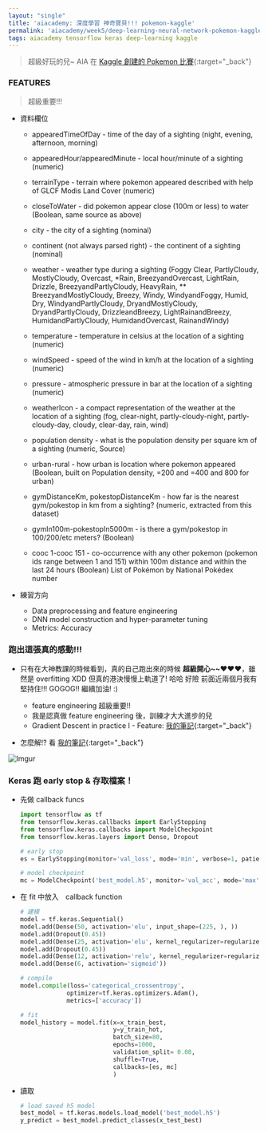 ```yaml
---
layout: "single"
title: 'aiacademy: 深度學習 神奇寶貝!!! pokemon-kaggle'
permalink: 'aiacademy/week5/deep-learning-neural-network-pokemon-kaggle'
tags: aiacademy tensorflow keras deep-learning kaggle
---
```


> 超級好玩的兒~ AIA 在 [Kaggle 創建的 Pokemon 比賽](https://www.kaggle.com/c/aia-dnn-classification-pokemongo-tpe-5){:target="_back"}


### FEATURES 

> 超級重要!!!

- 資料欄位

   - appearedTimeOfDay - time of the day of a sighting (night, evening, afternoon, morning)
   
   - appearedHour/appearedMinute - local hour/minute of a sighting (numeric)
   
   - terrainType - terrain where pokemon appeared described with help of GLCF Modis Land Cover (numeric)
   
   - closeToWater - did pokemon appear close (100m or less) to water (Boolean, same source as above)
   
   - city - the city of a sighting (nominal)
   
   - continent (not always parsed right) - the continent of a sighting (nominal)
   
   - weather - weather type during a sighting (Foggy Clear, PartlyCloudy, MostlyCloudy, Overcast, *Rain, BreezyandOvercast, LightRain, Drizzle, BreezyandPartlyCloudy, HeavyRain, **    BreezyandMostlyCloudy, Breezy, Windy, WindyandFoggy, Humid, Dry, WindyandPartlyCloudy, DryandMostlyCloudy, DryandPartlyCloudy, DrizzleandBreezy, LightRainandBreezy,    HumidandPartlyCloudy, HumidandOvercast, RainandWindy)
   
   - temperature - temperature in celsius at the location of a sighting (numeric)
   
   - windSpeed - speed of the wind in km/h at the location of a sighting (numeric)
   
   - pressure - atmospheric pressure in bar at the location of a sighting (numeric)
   
   - weatherIcon - a compact representation of the weather at the location of a sighting (fog, clear-night, partly-cloudy-night, partly-cloudy-day, cloudy, clear-day, rain, wind)
   
   - population density - what is the population density per square km of a sighting (numeric, Source)
   
   - urban-rural - how urban is location where pokemon appeared (Boolean, built on Population density, =200 and =400 and 800 for urban)
   
   - gymDistanceKm, pokestopDistanceKm - how far is the nearest gym/pokestop in km from a sighting? (numeric, extracted from this dataset)
   
   - gymIn100m-pokestopIn5000m - is there a gym/pokestop in 100/200/etc meters? (Boolean)
   
   - cooc 1-cooc 151 - co-occurrence with any other pokemon (pokemon ids range between 1 and 151) within 100m distance and within the last 24 hours (Boolean) List of Pokémon by National Pokédex number

- 練習方向

   - Data preprocessing and feature engineering
   - DNN model construction and hyper-parameter tuning
   - Metrics: Accuracy

### 跑出這張真的感動!!!

- 只有在大神教課的時候看到，真的自己跑出來的時候 __超級開心~~__:heart::heart::heart:，雖然是 overfitting XDD 但真的港決慢慢上軌道了! 哈哈 好險 前面近兩個月我有堅持住!!! GOGOG!! 繼續加油! :)

   - feature engineering 超級重要!!
   - 我是認真做 feature engineering 後，訓練才大大進步的兒
   - Gradient Descent in practice I - Feature: [我的筆記](https://yuting3656.github.io/yutingblog//ml-coursera/week2/multivariate-linear-regression){:target="_back"}

- 怎麼解!? 看 [我的筆記](https://yuting3656.github.io/yutingblog//ml-coursera/week6/bias-vs-variance){:target="_back"}

![Imgur](https://i.imgur.com/BQfoT2u.jpg)


### Keras 跑 early stop & 存取檔案！

- 先做 callback funcs

   ~~~python
   import tensorflow as tf
   from tensorflow.keras.callbacks import EarlyStopping
   from tensorflow.keras.callbacks import ModelCheckpoint
   from tensorflow.keras.layers import Dense, Dropout
   
   # early stop
   es = EarlyStopping(monitor='val_loss', mode='min', verbose=1, patience=200)
   
   # model checkpoint
   mc = ModelCheckpoint('best_model.h5', monitor='val_acc', mode='max', verbose=1, save_best_only=True)
   ~~~

- 在 fit 中放入　callback function

   ~~~python
   # 建模
   model = tf.keras.Sequential()
   model.add(Dense(50, activation='elu', input_shape=(225, ), ))
   model.add(Dropout(0.45))
   model.add(Dense(25, activation='elu', kernel_regularizer=regularizers.l2(0.02),))
   model.add(Dropout(0.45))
   model.add(Dense(12, activation='relu', kernel_regularizer=regularizers.l2(0.02)))
   model.add(Dense(6, activation='sigmoid'))
   
   # compile
   model.compile(loss='categorical_crossentropy',
                optimizer=tf.keras.optimizers.Adam(),
                metrics=['accuracy'])
   
   # fit
   model_history = model.fit(x=x_train_best, 
                             y=y_train_hot,
                             batch_size=80, 
                             epochs=1000,
                             validation_split= 0.08,
                             shuffle=True,
                             callbacks=[es, mc]
                             )
   ~~~


- 讀取

   ~~~python
   # load saved h5 model
   best_model = tf.keras.models.load_model('best_model.h5')
   y_predict = best_model.predict_classes(x_test_best)
   ~~~